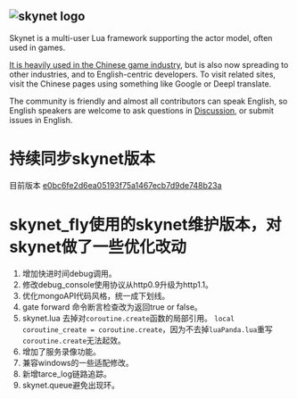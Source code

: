 ## ![skynet logo](https://github.com/cloudwu/skynet/wiki/image/skynet_metro.jpg)

Skynet is a multi-user Lua framework supporting the actor model, often used in games.

[It is heavily used in the Chinese game industry](https://github.com/cloudwu/skynet/wiki/Uses), but is also now spreading to other industries, and to English-centric developers. To visit related sites, visit the Chinese pages using something like Google or Deepl translate.

The community is friendly and almost all contributors can speak English, so English speakers are welcome to ask questions in [Discussion](https://github.com/cloudwu/skynet/discussions), or submit issues in English.

# 持续同步skynet版本
目前版本 [e0bc6fe2d6ea05193f75a1467ecb7d9de748b23a](https://github.com/cloudwu/skynet/commit/e0bc6fe2d6ea05193f75a1467ecb7d9de748b23a)

# skynet_fly使用的skynet维护版本，对skynet做了一些优化改动

1. 增加快进时间debug调用。
2. 修改debug_console使用协议从http0.9升级为http1.1。
3. 优化mongoAPI代码风格，统一成下划线。
4. gate forward 命令断言检查改为返回true or false。
5. skynet.lua 去掉对`coroutine.create`函数的局部引用。 `local coroutine_create = coroutine.create`，因为不去掉`luaPanda.lua`重写`coroutine.create`无法起效。
6. 增加了服务录像功能。
7. 兼容windows的一些适配修改。
8. 新增tarce_log链路追踪。
9. skynet.queue避免出现环。